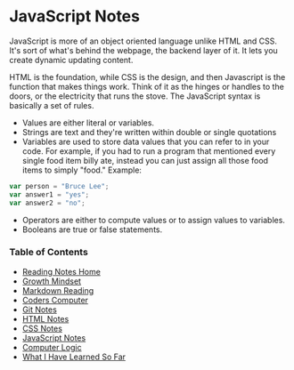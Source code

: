 # JavaScript Notes
JavaScript is more of an object oriented language unlike HTML and CSS.  It's sort of what's behind the webpage, the backend layer of it.  It lets you create dynamic updating content.

HTML is the foundation,  while CSS is the design, and then Javascript is the function that makes things work.  Think of it as the hinges or handles to the doors, or the electricity that runs the stove.  The JavaScript syntax is basically a set of rules.



- Values are either literal or variables.
- Strings are text and they're written within double or single quotations
- Variables are used to store data values that you can refer to in your code.  For example, if you had to run a program that mentioned every single food item billy ate, instead you can just assign all those food items to simply "food." Example:
```javascript
var person = "Bruce Lee";
var answer1 = "yes";
var answer2 = "no";
```
- Operators are either to compute values or to assign values to variables.
- Booleans are true or false statements.



### Table of Contents
* [Reading Notes Home](README.md)
* [Growth Mindset](growth_mindset.md)
* [Markdown Reading](markdown.md)
* [Coders Computer](coders_computer.md)
* [Git Notes](git_notes.md)
* [HTML Notes](html_notes.md)
* [CSS Notes](cssnotes.md)
* [JavaScript Notes](javascript_notes.md)
* [Computer Logic](computer_logic.md)
* [What I Have Learned So Far](learned_so_far.md)
